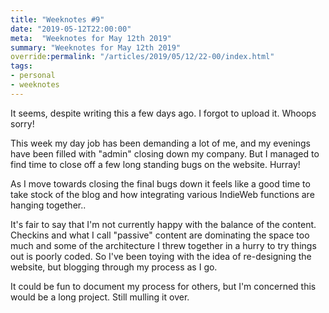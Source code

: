 ```yaml
---
title: "Weeknotes #9"
date: "2019-05-12T22:00:00"
meta:  "Weeknotes for May 12th 2019"
summary: "Weeknotes for May 12th 2019"
override:permalink: "/articles/2019/05/12/22-00/index.html"
tags:
- personal
- weeknotes
---
```

It seems, despite writing this a few days ago. I forgot to upload it. Whoops sorry!

This week my day job has been demanding a lot of me, and my evenings have been filled with "admin" closing down my company. But I managed to find time to close off a few long standing bugs on the website. Hurray!

As I move towards closing the final bugs down it feels like a good time to take stock of the blog and how integrating various IndieWeb functions are hanging together..

It's fair to say that I'm not currently happy with the balance of the content. Checkins and what I call "passive" content are dominating the space too much and some of the architecture I threw together in a hurry to try things out is poorly coded. So I've been toying with the idea of re-designing the website, but blogging through my process as I go.

It could be fun to document my process for others, but I'm concerned this would be a long project. Still mulling it over.
